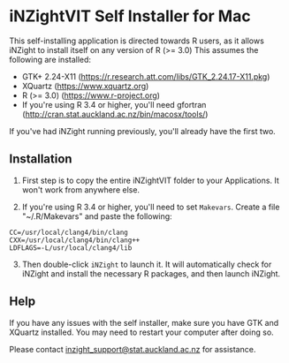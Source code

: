 # iNZightVIT Self Installer for Mac

This self-installing application is directed towards R users,
as it allows iNZight to install itself on any version of R (>= 3.0)
This assumes the following are installed:
- GTK+ 2.24-X11 (https://r.research.att.com/libs/GTK_2.24.17-X11.pkg)
- XQuartz (https://www.xquartz.org)
- R (>= 3.0) (https://www.r-project.org)
- If you're using R 3.4 or higher, you'll need gfortran (http://cran.stat.auckland.ac.nz/bin/macosx/tools/)

If you've had iNZight running previously, you'll already have the first two.


## Installation

1. First step is to copy the entire iNZightVIT folder to your Applications. It won't work from anywhere else.

2. If you're using R 3.4 or higher, you'll need to set `Makevars`. Create a file "~/.R/Makevars" and paste the following:
```
CC=/usr/local/clang4/bin/clang
CXX=/usr/local/clang4/bin/clang++
LDFLAGS=-L/usr/local/clang4/lib
```

3. Then double-click `iNZight` to launch it. It will automatically check for iNZight and install the necessary R packages, and then launch iNZight.


## Help

If you have any issues with the self installer, make sure you have GTK and XQuartz installed. You may need to restart your computer after doing so.

Please contact <inzight_support@stat.auckland.ac.nz> for assistance.
